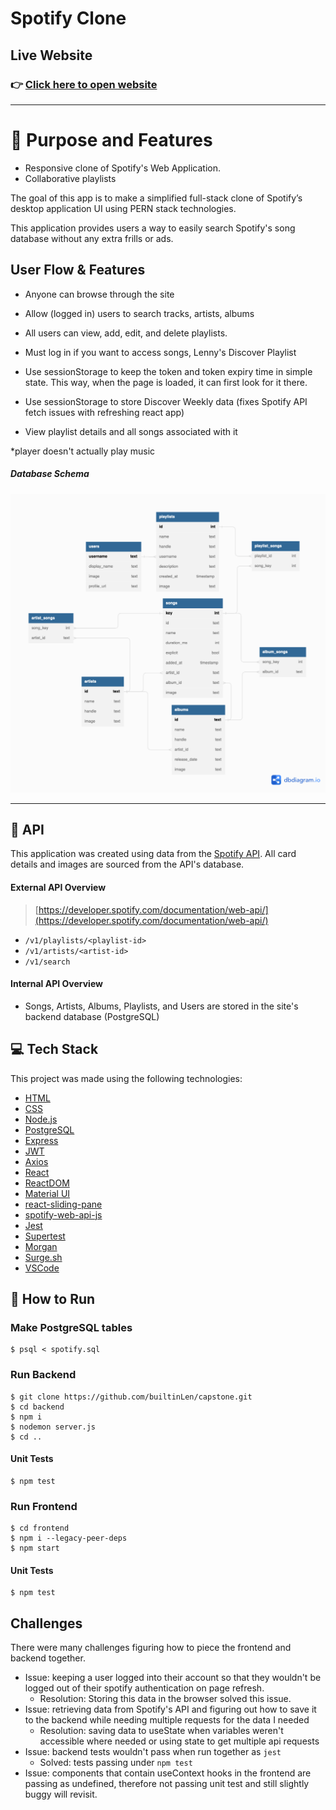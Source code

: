 
# Spotify Clone

## **Live Website**

### 👉 [Click here to open website](https://lennyspotifyclone.surge.sh/)

---

# :dart: **Purpose and Features**

- Responsive clone of Spotify's Web Application.
- Collaborative playlists

The goal of this app is to make a simplified full-stack clone of Spotify’s desktop application UI using PERN stack technologies.

This application provides users a way to easily search Spotify's song database without any extra frills or ads.

## **User Flow & Features**

- Anyone can browse through the site

- Allow (logged in) users to search tracks, artists, albums
- All users can view, add, edit, and delete playlists.
- Must log in if you want to access songs, Lenny's Discover Playlist
- Use sessionStorage to keep the token and token expiry time in simple state. This way, when the page is loaded, it can first look for it there.
- Use sessionStorage to store Discover Weekly data (fixes Spotify API fetch issues with refreshing react app)
- View playlist details and all songs associated with it

\*player doesn't actually play music



##### Database Schema

[<img src="static/database-schema.png" width="700"/>](static/database-schema.png)

---

## :thought_balloon: **API**

This application was created using data from the [Spotify API](https://developer.spotify.com/documentation/web-api/). All card details and images are sourced from the API's database.

#### External API Overview

> [https://developer.spotify.com/documentation/web-api/](https://developer.spotify.com/documentation/web-api/)

<!-- - `/v1/me` -->

- `/v1/playlists/<playlist-id>`
- `/v1/artists/<artist-id> `
- `/v1/search `

#### Internal API Overview

- Songs, Artists, Albums, Playlists, and Users are stored in the site's backend database (PostgreSQL)

## :computer: **Tech Stack**

This project was made using the following technologies:

- [HTML](https://developer.mozilla.org/en-US/docs/Web/HTML)
- [CSS](https://developer.mozilla.org/en-US/docs/Web/CSS)
- [Node.js](https://nodejs.org/en/)
- [PostgreSQL](https://www.postgresql.org)
- [Express](https://expressjs.com/en/4x/api.html)
- [JWT](https://www.npmjs.com/package/jsonwebtoken)
- [Axios](https://axios-http.com/docs/intro)
- [React](https://reactjs.org)
- [ReactDOM](https://reactjs.org/docs/react-dom.html)
- [Material UI](https://mui.com)
- [react-sliding-pane](https://www.npmjs.com/package/react-sliding-pane)
- [spotify-web-api-js](https://www.npmjs.com/package/spotify-web-api-js)
- [Jest](https://jestjs.io)
- [Supertest](https://github.com/visionmedia/supertest)
- [Morgan](https://www.npmjs.com/package/morgan)
- [Surge.sh](https://surge.sh)
- [VSCode](https://code.visualstudio.com/docs)

## :construction_worker: **How to Run**

### Make PostgreSQL tables

    $ psql < spotify.sql

### Run Backend

    $ git clone https://github.com/builtinLen/capstone.git
    $ cd backend
    $ npm i
    $ nodemon server.js
    $ cd ..

#### Unit Tests

    $ npm test

### Run Frontend

    $ cd frontend
    $ npm i --legacy-peer-deps
    $ npm start

#### Unit Tests

    $ npm test

## Challenges

There were many challenges figuring how to piece the frontend and backend together.

- Issue: keeping a user logged into their account so that they wouldn't be logged out of their spotify authentication on page refresh.
  - Resolution: Storing this data in the browser solved this issue.
- Issue: retrieving data from Spotify's API and figuring out how to save it to the backend while needing multiple requests for the data I needed
  - Resolution: saving data to useState when variables weren't accessible where needed or using state to get multiple api requests
- Issue: backend tests wouldn't pass when run together as `jest`
  - Solved: tests passing under `npm test`
- Issue: components that contain useContext hooks in the frontend are passing as undefined, therefore not passing unit test and still slightly buggy will revisit.
